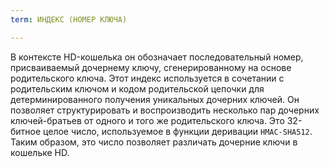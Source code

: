 ```yaml
---
term: ИНДЕКС (НОМЕР КЛЮЧА)

---
```

В контексте HD-кошелька он обозначает последовательный номер, присваиваемый дочернему ключу, сгенерированному на основе родительского ключа. Этот индекс используется в сочетании с родительским ключом и кодом родительской цепочки для детерминированного получения уникальных дочерних ключей. Он позволяет структурировать и воспроизводить несколько пар дочерних ключей-братьев от одного и того же родительского ключа. Это 32-битное целое число, используемое в функции деривации `HMAC-SHA512`. Таким образом, это число позволяет различать дочерние ключи в кошельке HD.